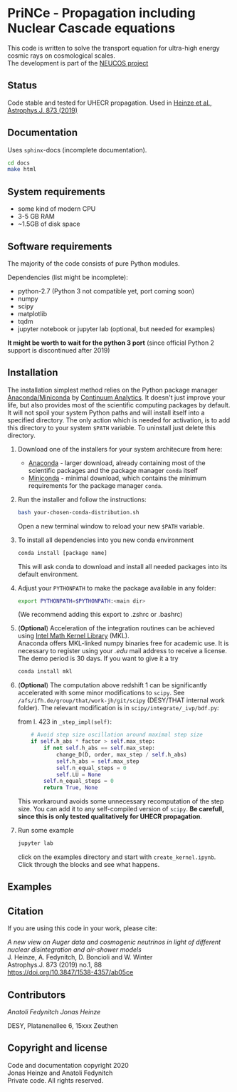PriNCe - **Pr**opagation **i**ncluding **N**uclear **C**ascade **e**quations
========================================================

This code is written to solve the transport equation for ultra-high energy cosmic rays on cosmological scales.  
The development is part of the [NEUCOS project](https://astro.desy.de/theory/neucos/index_eng.html)

Status
------

Code stable and tested for UHECR propagation. Used in [Heinze et al., Astrophys.J. 873 (2019)](https://doi.org/10.3847/1538-4357/ab05ce)

Documentation
-------------

Uses `sphinx`-docs (incomplete documentation).

```bash
cd docs
make html
```

System requirements
-------------------

- some kind of modern CPU
- 3-5 GB RAM
- ~1.5GB of disk space

Software requirements
---------------------

The majority of the code consists of pure Python modules.

Dependencies (list might be incomplete):

- python-2.7 (Python 3 not compatible yet, port coming soon)
- numpy
- scipy
- matplotlib
- tqdm
- jupyter notebook or jupyter lab (optional, but needed for examples)

**It might be worth to wait for the python 3 port** (since official Python 2 support is discontinued after 2019)

Installation
------------

The installation simplest method relies on the Python package manager [Anaconda/Miniconda](https://store.continuum.io/cshop/anaconda/) by [Continuum Analytics](http://www.continuum.io). It doesn't just improve your life, but also provides most of the scientific computing packages by default. It will not spoil your system Python paths and will install itself into a specified directory. The only action which is needed for activation, is to add this directory to your system `$PATH` variable. To uninstall just delete this directory.

1. Download one of the installers for your system architecure from here:

   - [Anaconda](http://continuum.io/downloads) - larger download, already containing most of the scientific packages and the package manager `conda` itself
   - [Miniconda](http://conda.pydata.org/miniconda.html) - minimal download, which contains the minimum requirements for the package manager `conda`.

2. Run the installer and follow the instructions:

    ```bash
    bash your-chosen-conda-distribution.sh
    ```

    Open a new terminal window to reload your new `$PATH` variable.

3. To install all dependencies into you new conda environment

    ```bash
    conda install [package name]
    ```

    This will ask conda to download and install all needed packages into its default environment.

4. Adjust your `PYTHONPATH` to make the package available in any folder:

    ```bash
    export PYTHONPATH=$PYTHONPATH:<main dir>
    ```

    (We recommend adding this export to .zshrc or .bashrc)

5. (**Optional**) Acceleration of the integration routines can be achieved using [Intel Math Kernel Library](https://software.intel.com/en-us/intel-mkl) (MKL).  
Anaconda offers MKL-linked numpy binaries free for academic use. It is necessary to register using your *.edu* mail address to receive a license. The demo period is 30 days. If you want to give it a try

    ```bash
    conda install mkl
    ```

6. (**Optional**) The computation above redshift 1 can be significantly accelerated with some minor modifications to `scipy`. See `/afs/ifh.de/group/that/work-jh/git/scipy` (DESY/THAT internal work folder). The relevant modification is in `scipy/integrate/_ivp/bdf.py`:

    from l. 423 in `_step_impl(self)`:  

    ```python
        # Avoid step size oscillation around maximal step size
        if self.h_abs * factor > self.max_step:
            if not self.h_abs == self.max_step:
                change_D(D, order, max_step / self.h_abs)
                self.h_abs = self.max_step
                self.n_equal_steps = 0
                self.LU = None
            self.n_equal_steps = 0
            return True, None
    ```

    This workaround avoids some unnecessary recomputation of the step size. You can add it to any self-compiled version of `scipy`. **Be carefull, since this is only tested qualitatively for UHECR propagation**.

7. Run some example

    ```bash
    jupyter lab
    ```

    click on the examples directory and start with `create_kernel.ipynb`. Click through the blocks and see what happens.

Examples
--------

Citation
--------

If you are using this code in your work, please cite:

*A new view on Auger data and cosmogenic neutrinos in light of different nuclear disintegration and air-shower models*  
J. Heinze, A. Fedynitch, D. Boncioli and W. Winter  
Astrophys.J. 873 (2019) no.1, 88  
https://doi.org/10.3847/1538-4357/ab05ce

Contributors
------------

*Anatoli Fedynitch*
*Jonas Heinze*

DESY, Platanenallee 6, 15xxx Zeuthen

Copyright and license
---------------------

Code and documentation copyright 2020  
Jonas Heinze and Anatoli Fedynitch  
Private code. All rights reserved.
